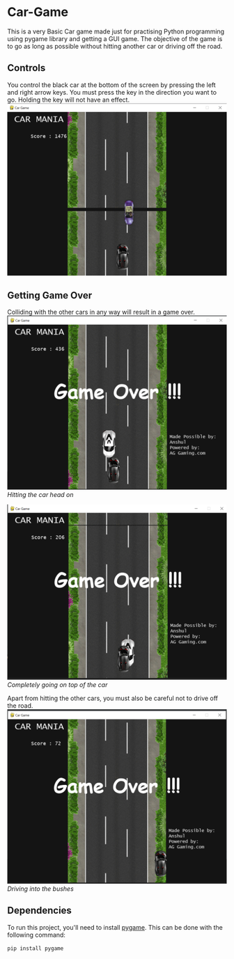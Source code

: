 # Car-Game
This is a very Basic Car game made just for practising Python programming using pygame library and getting a GUI game.
The objective of the game is to go as long as possible without hitting another car or driving off the road.

## Controls
You control the black car at the bottom of the screen by pressing the left and right arrow keys. You must press the key in the direction 
you want to go. Holding the key will not have an effect.
![images](readme_assets/gameplay.png)

## Getting Game Over
Colliding with the other cars in any way will result in a game over.
![images](readme_assets/game_over.png)
*Hitting the car head on*

![images](readme_assets/game_over2.png)
*Completely going on top of the car*

Apart from hitting the other cars, you must also be careful not to drive off the road.
![images](readme_assets/offtheroad.png)
*Driving into the bushes*

## Dependencies
To run this project, you'll need to install [pygame](https://pypi.org/project/pygame/). This can be done with the following command:

    pip install pygame